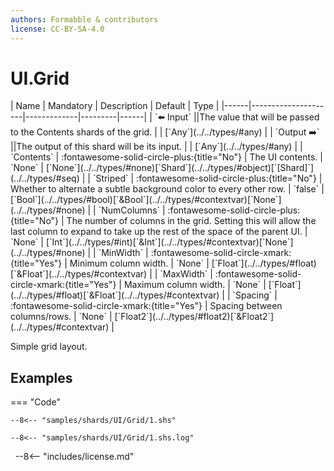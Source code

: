 ```yaml
---
authors: Formabble & contributors
license: CC-BY-SA-4.0
---
```



# UI.Grid

<div class="sh-parameters" markdown="1">
| Name | Mandatory | Description | Default | Type |
|------|---------------------|-------------|---------|------|
| `⬅️ Input` ||The value that will be passed to the Contents shards of the grid. | | [`Any`](../../types/#any) |
| `Output ➡️` ||The output of this shard will be its input. | | [`Any`](../../types/#any) |
| `Contents` | :fontawesome-solid-circle-plus:{title="No"}  | The UI contents. | `None` | [`None`](../../types/#none)[`Shard`](../../types/#object)[`[Shard]`](../../types/#seq) |
| `Striped` | :fontawesome-solid-circle-plus:{title="No"}  | Whether to alternate a subtle background color to every other row. | `false` | [`Bool`](../../types/#bool)[`&Bool`](../../types/#contextvar)[`None`](../../types/#none) |
| `NumColumns` | :fontawesome-solid-circle-plus:{title="No"}  | The number of columns in the grid. Setting this will allow the last column to expand to take up the rest of the space of the parent UI. | `None` | [`Int`](../../types/#int)[`&Int`](../../types/#contextvar)[`None`](../../types/#none) |
| `MinWidth` | :fontawesome-solid-circle-xmark:{title="Yes"}  | Minimum column width. | `None` | [`Float`](../../types/#float)[`&Float`](../../types/#contextvar) |
| `MaxWidth` | :fontawesome-solid-circle-xmark:{title="Yes"}  | Maximum column width. | `None` | [`Float`](../../types/#float)[`&Float`](../../types/#contextvar) |
| `Spacing` | :fontawesome-solid-circle-xmark:{title="Yes"}  | Spacing between columns/rows. | `None` | [`Float2`](../../types/#float2)[`&Float2`](../../types/#contextvar) |

</div>

Simple grid layout.

## Examples

=== "Code"

  ```x86asm linenums="1"
  --8<-- "samples/shards/UI/Grid/1.shs"
  ```

  ```
  --8<-- "samples/shards/UI/Grid/1.shs.log"
  ```
&nbsp;
--8<-- "includes/license.md"

